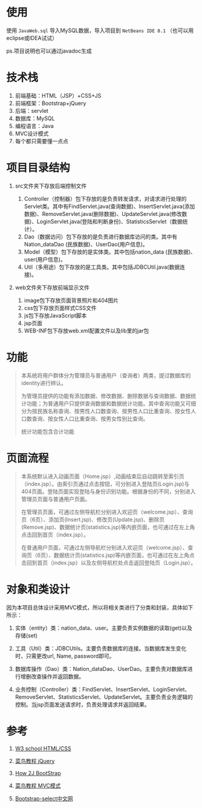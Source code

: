  # 使用
 使用 `JavaWeb.sql` 导入MySQL数据，导入项目到  `NetBeans IDE 8.1` （也可以用eclipse或IDEA试试）
 
 ps.项目说明也可以通过javadoc生成




# 技术栈

1. 前端基础：HTML（JSP）+CSS+JS
2. 前端框架：Bootstrap+jQuery
3. 后端：servlet
4. 数据库：MySQL
5. 编程语言：Java
6. MVC设计模式
7. 每个都只需要懂一点点





# **项目目录结构**

1. src文件夹下存放后端控制文件
   1. Controller（控制器）包下存放的是负责转发请求，对请求进行处理的Servlet类。其中有FindServlet.java(查询数据)、InsertServlet.java(添加数据)、RemoveServlet.java(删除数据)、UpdateServlet.java(修改数据)、LoginServlet.java(登陆和判断身份)、StatisticsServlet（数据统计）。
   2. Dao（数据访问）包下存放的是负责进行数据库访问的类。其中有Nation_dataDao (民族数据)、UserDao(用户信息)。
   3. Model（模型）包下存放的是实体类。其中包括nation_data (民族数据)、user(用户信息)。
   4. Util（多用途）包下存放的是工具类。其中包括JDBCUtil.java(数据连接)。

 

2.  web文件夹下存放前端显示文件
    1. image包下存放页面背景照片和404图片
    2. css包下存放页面样式CSS文件
    3. js包下存放JavaScript脚本
    4. jsp页面
    5. WEB-INF包下存放web.xml配置文件以及lib里的jar包



# 功能

> 本系统将用户群体分为管理员与普通用户（查询者）两类，提过数据库的identity进行辨认。
>
> 为管理员提供的功能有添加数据、修改数据、删除数据与查询数据、数据统计功能；为普通用户只提供查询数据和数据统计功能。其中查询功能又可细分为按民族名称查询、按男性人口数查询、按男性人口比重查询、按女性人口数查询、按女性人口比重查询、按男女性别比查询。
>
> 统计功能包含合计功能



# 页面流程

> 本系统默认进入动画页面（Home.jsp）,动画结束后自动跳转至索引页（index.jsp）。由索引页通过点击按钮，可分别进入登陆页(Login.jsp)与404页面。登陆页面实现登陆与身份识别功能。根据身份的不同，分别进入管理员页面与普通用户页面。
>
> 在管理员页面，可通过左侧导航栏分别进入欢迎页（welcome.jsp）、查询页（6页）、添加页(Insert.jsp)、修改页(Update.jsp)、删除页(Remove.jsp)、数据统计页(statistics.jsp)等内嵌页面，也可通过在左上角点击回到首页（index.jsp）。
>
> 在普通用户页面，可通过左侧导航栏分别进入欢迎页（welcome.jsp）、查询页（6页）、数据统计页(statistics.jsp)等内嵌页面，也可通过在左上角点击回到首页（index.jsp）以及左侧导航栏处点击返回登陆页（Login.jsp）。



# **对象和类设计**

因为本项目总体设计采用MVC模式，所以将相关类进行了分类和封装，具体如下所示：

1. 实体（entity）类：nation_data、user。主要负责实例数据的读取(get)以及存储(set)

2. 工具（Util）类：JDBCUtils。主要负责数据库的连接。当数据库发生变化时，只需更改url, Name, password即可。

3. 数据库操作（Dao）类：Nation_dataDao、UserDao。主要负责对数据库进行增删改查操作并返回数据。

4. 业务控制（Controller）类：FindServlet、InsertServlet、LoginServlet、RemoveServlet、StatisticsServlet、UpdateServlet。主要负责业务逻辑的控制。当jsp页面发送请求时，负责处理请求并返回结果。





# 参考

1. [W3 school HTML/CSS]( https://www.w3school.com.cn/h.asp)

2. [菜鸟教程 jQuery](https://www.runoob.com/jquery/jquery-tutorial.html)
3. [How 2J BootStrap](https://how2j.cn/k/boostrap/boostrap-tutorial/538.html)
4. [菜鸟教程 MVC模式](https://www.runoob.com/design-pattern/mvc-pattern.html)

5. [Bootstrap-select中文网](https://www.bootstrapselect.cn/)



